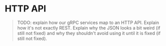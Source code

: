 # HTTP API

> TODO: explain how our gRPC services map to an HTTP API. Explain how it's not exactly REST. Explain why the JSON looks a bit weird (if still not fixed) and why they shouldn't avoid using it until it is fixed (if still not fixed).
